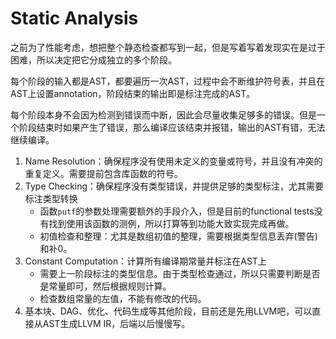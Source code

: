 # Static Analysis

之前为了性能考虑，想把整个静态检查都写到一起，但是写着写着发现实在是过于困难，所以决定把它分成独立的多个阶段。

每个阶段的输入都是AST，都要遍历一次AST，过程中会不断维护符号表，并且在AST上设置annotation，阶段结束的输出即是标注完成的AST。

每个阶段本身不会因为检测到错误而中断，因此会尽量收集足够多的错误。但是一个阶段结束时如果产生了错误，那么编译应该结束并报错，输出的AST有错，无法继续编译。

1. Name Resolution：确保程序没有使用未定义的变量或符号，并且没有冲突的重复定义。需要提前包含库函数的符号。
2. Type Checking：确保程序没有类型错误，并提供足够的类型标注，尤其需要标注类型转换
    * 函数`putf`的参数处理需要额外的手段介入，但是目前的functional tests没有找到使用该函数的测例，所以打算等到功能大致实现完成再做。
    * 初值检查和整理：尤其是数组初值的整理，需要根据类型信息丢弃(警告)和补0。
3. Constant Computation：计算所有编译期常量并标注在AST上
    * 需要上一阶段标注的类型信息。由于类型检查通过，所以只需要判断是否是常量即可，然后根据规则计算。
    * 检查数组常量的左值，不能有修改的代码。
4. 基本块、DAG、优化、代码生成等其他阶段，目前还是先用LLVM吧，可以直接从AST生成LLVM IR，后端以后慢慢写。

